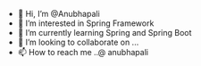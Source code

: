 - 👋 Hi, I’m @Anubhapali
- 👀 I’m interested in Spring Framework
- 🌱 I’m currently learning  Spring and Spring Boot
- 💞️ I’m looking to collaborate on ...
- 📫 How to reach me ..@ anubhapali

<!---
Anubhapali/Anubhapali is a ✨ special ✨ repository because its `README.md` (this file) appears on your GitHub profile.
You can click the Preview link to take a look at your changes.
--->
